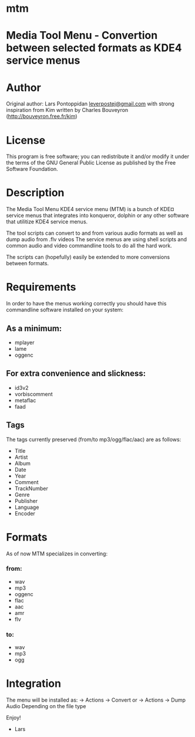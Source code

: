 mtm
===

# Media Tool Menu - Convertion between selected formats as KDE4 service menus

# Author
Original author: Lars Pontoppidan <leverpostej@gmail.com>
with strong inspiration from Kim written by
Charles Bouveyron (http://bouveyron.free.fr/kim)

# License
This program is free software; you can redistribute it and/or
modify it under the terms of the GNU General Public License
as published by the Free Software Foundation.

# Description
The Media Tool Menu KDE4 service menu (MTM) is a bunch
of KDE¤ service menus that integrates into konqueror, dolphin or any other software that utilitize KDE4 service menus.

The tool scripts can convert to and from various audio formats as well as dump audio from .flv videos
The service menus are using shell scripts and common audio and video commandline tools to do all the hard work.

The scripts can (hopefully) easily be extended to more conversions between formats.

# Requirements
In order to have the menus working correctly you should have this commandline software installed on your system:

## As a minimum:
* mplayer
* lame
* oggenc

## For extra convenience and slickness:
* id3v2
* vorbiscomment
* metaflac
* faad

## Tags
The tags currently preserved (from/to mp3/ogg/flac/aac) are as follows:
* Title
* Artist
* Album
* Date
* Year
* Comment
* TrackNumber
* Genre
* Publisher
* Language
* Encoder

# Formats
As of now MTM specializes in converting:
### from:
* wav
* mp3
* oggenc
* flac
* aac
* amr
* flv

### to:
* wav
* mp3
* ogg

# Integration
The menu will be installed as:
<right click> -> Actions -> Convert
or
<right click> -> Actions -> Dump Audio
Depending on the file type

Enjoy!
- Lars